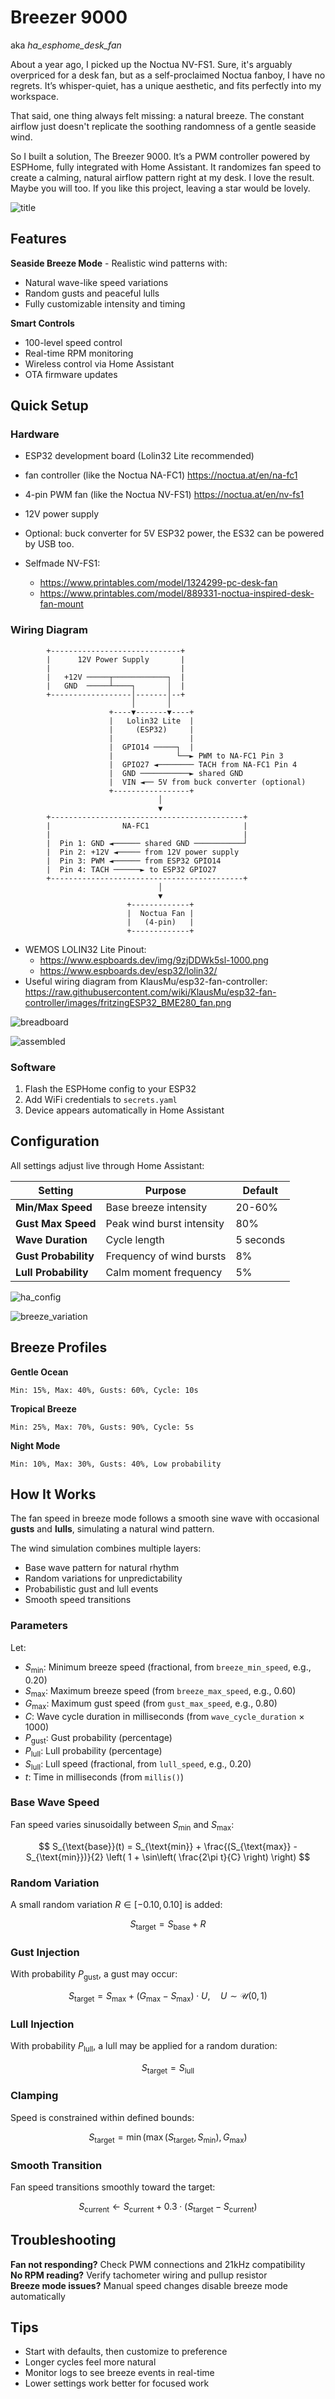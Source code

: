 # Breezer 9000
aka _ha_esphome_desk_fan_

About a year ago, I picked up the Noctua NV-FS1. Sure, it's arguably overpriced for a desk fan, but as a self-proclaimed Noctua fanboy, I have no regrets. It’s whisper-quiet, has a unique aesthetic, and fits perfectly into my workspace.

That said, one thing always felt missing: a natural breeze. The constant airflow just doesn't replicate the soothing randomness of a gentle seaside wind.

So I built a solution, The Breezer 9000. It’s a PWM controller powered by ESPHome, fully integrated with Home Assistant. It randomizes fan speed to create a calming, natural airflow pattern right at my desk. I love the result. Maybe you will too. If you like this project, leaving a star would be lovely.

![title](https://github.com/TilmanGriesel/ha_esphome_desk_fan/blob/main/docs/title.png?raw=true)

## Features

**Seaside Breeze Mode** - Realistic wind patterns with:
- Natural wave-like speed variations
- Random gusts and peaceful lulls
- Fully customizable intensity and timing

**Smart Controls**
- 100-level speed control
- Real-time RPM monitoring
- Wireless control via Home Assistant
- OTA firmware updates

## Quick Setup

### Hardware
- ESP32 development board (Lolin32 Lite recommended)
- fan controller (like the Noctua NA-FC1) https://noctua.at/en/na-fc1
- 4-pin PWM fan (like the Noctua NV-FS1) https://noctua.at/en/nv-fs1
- 12V power supply
- Optional: buck converter for 5V ESP32 power, the ES32 can be powered by USB too.


- Selfmade NV-FS1:
  - https://www.printables.com/model/1324299-pc-desk-fan
  - https://www.printables.com/model/889331-noctua-inspired-desk-fan-mount

### Wiring Diagram
```
        +-----------------------------+
        |      12V Power Supply       |
        |                             |
        |   +12V ─────┬────────────┐  |
        |   GND  ─────┴────┐       │  |
        +------------------│-------│--+
                           │       │
                      +----▼-------▼----+
                      |   Lolin32 Lite  |
                      |     (ESP32)     |
                      |                 |
                      |  GPIO14 ─────┐  |
                      |              └──► PWM to NA-FC1 Pin 3
                      |  GPIO27 ◄──────── TACH from NA-FC1 Pin 4
                      |  GND ───────────► shared GND
                      |  VIN ◄── 5V from buck converter (optional)
                      +-----------------+
                                 │
                                 ▼
        +-------------------------------------------+
        |                NA-FC1                     |
        |                                           |
        |  Pin 1: GND ◄────── shared GND ───────────┘
        |  Pin 2: +12V ◄───── from 12V power supply
        |  Pin 3: PWM ◄────── from ESP32 GPIO14
        |  Pin 4: TACH ──────► to ESP32 GPIO27
        +-------------------------------------------+
                                 │
                                 ▼
                          +-------------+
                          |  Noctua Fan |
                          |   (4-pin)   |
                          +-------------+

```

- WEMOS LOLIN32 Lite Pinout:
  - https://www.espboards.dev/img/9zjDDWk5sl-1000.png
  - https://www.espboards.dev/esp32/lolin32/
- Useful wiring diagram from KlausMu/esp32-fan-controller: https://raw.githubusercontent.com/wiki/KlausMu/esp32-fan-controller/images/fritzingESP32_BME280_fan.png



![breadboard](https://github.com/TilmanGriesel/ha_esphome_desk_fan/blob/main/docs/img1.png?raw=true)

![assembled](https://github.com/TilmanGriesel/ha_esphome_desk_fan/blob/main/docs/img2.png?raw=true)

### Software
1. Flash the ESPHome config to your ESP32
2. Add WiFi credentials to `secrets.yaml`
3. Device appears automatically in Home Assistant

## Configuration

All settings adjust live through Home Assistant:

| Setting | Purpose | Default |
|---------|---------|---------|
| **Min/Max Speed** | Base breeze intensity | 20-60% |
| **Gust Max Speed** | Peak wind burst intensity | 80% |
| **Wave Duration** | Cycle length | 5 seconds |
| **Gust Probability** | Frequency of wind bursts | 8% |
| **Lull Probability** | Calm moment frequency | 5% |

![ha_config](https://github.com/TilmanGriesel/ha_esphome_desk_fan/blob/main/docs/ha1.png?raw=true)

![breeze_variation](https://github.com/TilmanGriesel/ha_esphome_desk_fan/blob/main/docs/ha2.png?raw=true)

## Breeze Profiles

**Gentle Ocean**
```
Min: 15%, Max: 40%, Gusts: 60%, Cycle: 10s
```

**Tropical Breeze**
```
Min: 25%, Max: 70%, Gusts: 90%, Cycle: 5s
```

**Night Mode**
```
Min: 10%, Max: 30%, Gusts: 40%, Low probability
```

## How It Works

The fan speed in breeze mode follows a smooth sine wave with occasional **gusts** and **lulls**, simulating a natural wind pattern.

The wind simulation combines multiple layers:
- Base wave pattern for natural rhythm
- Random variations for unpredictability
- Probabilistic gust and lull events
- Smooth speed transitions


### Parameters

Let:

* $S_{\text{min}}$: Minimum breeze speed (fractional, from `breeze_min_speed`, e.g., 0.20)
* $S_{\text{max}}$: Maximum breeze speed (from `breeze_max_speed`, e.g., 0.60)
* $G_{\text{max}}$: Maximum gust speed (from `gust_max_speed`, e.g., 0.80)
* $C$: Wave cycle duration in milliseconds (from `wave_cycle_duration` × 1000)
* $P_{\text{gust}}$: Gust probability (percentage)
* $P_{\text{lull}}$: Lull probability (percentage)
* $S_{\text{lull}}$: Lull speed (fractional, from `lull_speed`, e.g., 0.20)
* $t$: Time in milliseconds (from `millis()`)

### Base Wave Speed

Fan speed varies sinusoidally between $S_{\text{min}}$ and $S_{\text{max}}$:

$$
S_{\text{base}}(t) = S_{\text{min}} + \frac{(S_{\text{max}} - S_{\text{min}})}{2} \left( 1 + \sin\left( \frac{2\pi t}{C} \right) \right)
$$

### Random Variation

A small random variation $R \in [-0.10, 0.10]$ is added:

$$
S_{\text{target}} = S_{\text{base}} + R
$$

### Gust Injection

With probability $P_{\text{gust}}$, a gust may occur:

$$
S_{\text{target}} = S_{\text{max}} + (G_{\text{max}} - S_{\text{max}}) \cdot U, \quad U \sim \mathcal{U}(0, 1)
$$

### Lull Injection

With probability $P_{\text{lull}}$, a lull may be applied for a random duration:

$$
S_{\text{target}} = S_{\text{lull}}
$$


### Clamping

Speed is constrained within defined bounds:

$$
S_{\text{target}} = \min\left( \max\left( S_{\text{target}}, S_{\text{min}} \right), G_{\text{max}} \right)
$$

### Smooth Transition

Fan speed transitions smoothly toward the target:

$$
S_{\text{current}} \leftarrow S_{\text{current}} + 0.3 \cdot (S_{\text{target}} - S_{\text{current}})
$$




## Troubleshooting

**Fan not responding?** Check PWM connections and 21kHz compatibility  
**No RPM reading?** Verify tachometer wiring and pullup resistor  
**Breeze mode issues?** Manual speed changes disable breeze mode automatically

## Tips

- Start with defaults, then customize to preference
- Longer cycles feel more natural
- Monitor logs to see breeze events in real-time
- Lower settings work better for focused work
